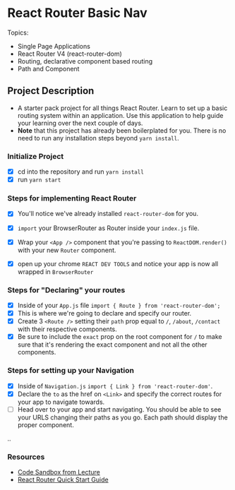 # React Router Basic Nav

Topics:

* Single Page Applications
* React Router V4 (react-router-dom)
* Routing, declarative component based routing
* Path and Component

## Project Description

* A starter pack project for all things React Router. Learn to set up a basic routing system within an application. Use this application to help guide your learning over the next couple of days.
* **Note** that this project has already been boilerplated for you. There is no need to run any installation steps beyond `yarn install`.

### Initialize Project

- [x] cd into the repository and run `yarn install`
- [x] run `yarn start`

### Steps for implementing React Router

- [x] You'll notice we've already installed `react-router-dom` for you.
- [x] `import` your BrowserRouter as Router inside your `index.js` file.
- [x] Wrap your `<App />` component that you're passing to `ReactDOM.render()` with your new `Router` component.
- [x] open up your chrome `REACT DEV TOOLS` and notice your app is now all wrapped in `BrowserRouter`


### Steps for "Declaring" your routes

- [x] Inside of your `App.js` file `import { Route } from 'react-router-dom';`
- [x] This is where we're going to declare and specify our router.
- [x] Create 3 `<Route />` setting their `path` prop equal to `/`, `/about`, `/contact` with their respective components.
- [x] Be sure to include the `exact` prop on the root component for `/` to make sure that it's rendering the exact component and not all the other components.

### Steps for setting up your Navigation

- [x] Inside of `Navigation.js` `import { Link } from 'react-router-dom'`.
- [x] Declare the `to` as the href on `<Link>` and specify the correct routes for your app to navigate towards.
- [ ] Head over to your app and start navigating. You should be able to see your URLS changing their paths as you go. Each path should display the proper component. 

..

### Resources

* [Code Sandbox from Lecture](https://codesandbox.io/s/n58oqgwmP)
* [React Router Quick Start Guide](https://reacttraining.com/react-router/web/guides/quick-start)
